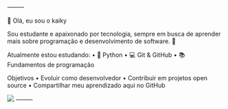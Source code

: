 
⸻

👋 Olá, eu sou o kaiky

Sou estudante e apaixonado por tecnologia, sempre em busca de aprender mais sobre programação e desenvolvimento de software. 🚀

Atualmente estou estudando:
	•	🐍 Python
	•	💻 Git & GitHub
	•	📚 Fundamentos de programação

Objetivos
	•	Evoluir como desenvolvedor
	•	Contribuir em projetos open source
	•	Compartilhar meu aprendizado aqui no GitHub

[![](https://upload.wikimedia.org/wikipedia/commons/4/4e/Mail_%28iOS%29.svg)](https://mail.google.com/mail/?view=cm&to=teodorokaiky2@gmail.com)
⸻
